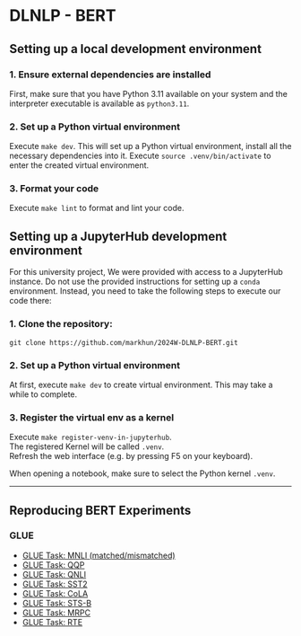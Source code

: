 # DLNLP - BERT

## Setting up a local development environment

### 1. Ensure external dependencies are installed

First, make sure that you have Python 3.11 available on your system and the interpreter executable is available as `python3.11`.

### 2. Set up a Python virtual environment

Execute `make dev`. This will set up a Python virtual environment, install all the necessary dependencies into it.
Execute `source .venv/bin/activate` to enter the created virtual environment.

### 3. Format your code

Execute `make lint` to format and lint your code.

## Setting up a JupyterHub development environment

For this university project, We were provided with access to a JupyterHub instance. 
Do not use the provided instructions for setting up a `conda` environment. Instead, you need to take the following steps to execute our code there:

### 1. Clone the repository:

`git clone https://github.com/markhun/2024W-DLNLP-BERT.git`

### 2. Set up a Python virtual environment

At first, execute `make dev` to create virtual environment.
This may take a while to complete.

### 3. Register the virtual env as a kernel 

Execute `make register-venv-in-jupyterhub`.  
The registered Kernel will be called `.venv`.  
Refresh the web interface (e.g. by pressing F5 on your keyboard).

When opening a notebook, make sure to select the Python kernel `.venv`.

---

## Reproducing BERT Experiments

### GLUE

- [GLUE Task: MNLI (matched/mismatched)](./glue/BERT-finetuning-GLUE-MNLI.ipynb)
- [GLUE Task: QQP](./glue/BERT-finetuning-GLUE-QQP.ipynb)
- [GLUE Task: QNLI](./glue/BERT-finetuning-GLUE-QNLI.ipynb)
- [GLUE Task: SST2](./glue/BERT-finetuning-GLUE-SST2.ipynb)
- [GLUE Task: CoLA](./glue/BERT-finetuning-GLUE-CoLA.ipynb)
- [GLUE Task: STS-B](./glue/BERT-finetuning-GLUE-STSB.ipynb)
- [GLUE Task: MRPC](./glue/BERT-finetuning-GLUE-MRPC.ipynb)
- [GLUE Task: RTE](./glue/BERT-finetuning-GLUE-RTE.ipynb)